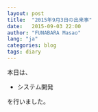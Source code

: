 ```yaml
---
layout: post
title:  "2015年9月3日の出来事"
date:   2015-09-03 22:00
author: "FUNABARA Masao"
lang: "ja"
categories: blog
tags: diary
---
```


本日は、

* システム開発

を行いました。

